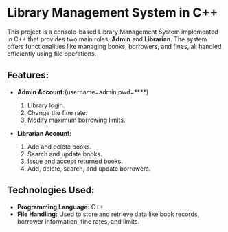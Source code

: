 # Library Management System in C++

This project is a console-based Library Management System implemented in C++ that provides two main roles: **Admin** and **Librarian**. The system offers functionalities like managing books, borrowers, and fines, all handled efficiently using file operations.

## Features:
- **Admin Account:**(username=admin,pwd=****)
  1. Library login.
  2. Change the fine rate.
  3. Modify maximum borrowing limits.

- **Librarian Account:**
  1. Add and delete books.
  2. Search and update books.
  3. Issue and accept returned books.
  4. Add, delete, search, and update borrowers.

## Technologies Used:
- **Programming Language:** C++
- **File Handling:** Used to store and retrieve data like book records, borrower information, fine rates, and limits.

